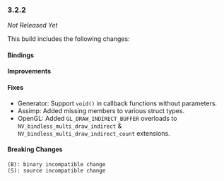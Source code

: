 ### 3.2.2

_Not Released Yet_

This build includes the following changes:

#### Bindings

#### Improvements

#### Fixes

- Generator: Support `void()` in callback functions without parameters. 
- Assimp: Added missing members to various struct types.
- OpenGL: Added `GL_DRAW_INDIRECT_BUFFER` overloads to `NV_bindless_multi_draw_indirect` & `NV_bindless_multi_draw_indirect_count` extensions.

#### Breaking Changes

```
(B): binary incompatible change
(S): source incompatible change
```
